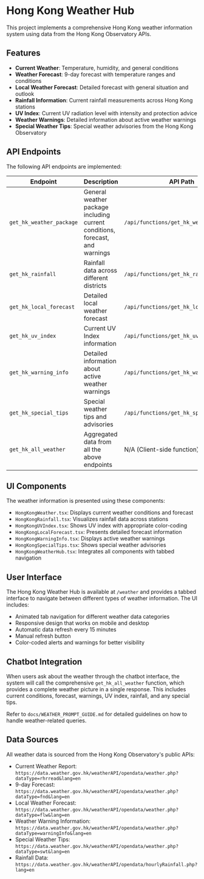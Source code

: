 # Hong Kong Weather Hub

This project implements a comprehensive Hong Kong weather information system using data from the Hong Kong Observatory APIs.

## Features

- **Current Weather**: Temperature, humidity, and general conditions
- **Weather Forecast**: 9-day forecast with temperature ranges and conditions
- **Local Weather Forecast**: Detailed forecast with general situation and outlook
- **Rainfall Information**: Current rainfall measurements across Hong Kong stations
- **UV Index**: Current UV radiation level with intensity and protection advice
- **Weather Warnings**: Detailed information about active weather warnings
- **Special Weather Tips**: Special weather advisories from the Hong Kong Observatory

## API Endpoints

The following API endpoints are implemented:

| Endpoint | Description | API Path |
|----------|-------------|----------|
| `get_hk_weather_package` | General weather package including current conditions, forecast, and warnings | `/api/functions/get_hk_weather_package` |
| `get_hk_rainfall` | Rainfall data across different districts | `/api/functions/get_hk_rainfall` |
| `get_hk_local_forecast` | Detailed local weather forecast | `/api/functions/get_hk_local_forecast` |
| `get_hk_uv_index` | Current UV Index information | `/api/functions/get_hk_uv_index` |
| `get_hk_warning_info` | Detailed information about active weather warnings | `/api/functions/get_hk_warning_info` |
| `get_hk_special_tips` | Special weather tips and advisories | `/api/functions/get_hk_special_tips` |
| `get_hk_all_weather` | Aggregated data from all the above endpoints | N/A (Client-side function) |

## UI Components

The weather information is presented using these components:

- `HongKongWeather.tsx`: Displays current weather conditions and forecast
- `HongKongRainfall.tsx`: Visualizes rainfall data across stations
- `HongKongUVIndex.tsx`: Shows UV index with appropriate color-coding
- `HongKongLocalForecast.tsx`: Presents detailed forecast information
- `HongKongWarningInfo.tsx`: Displays active weather warnings
- `HongKongSpecialTips.tsx`: Shows special weather advisories
- `HongKongWeatherHub.tsx`: Integrates all components with tabbed navigation

## User Interface

The Hong Kong Weather Hub is available at `/weather` and provides a tabbed interface to navigate between different types of weather information. The UI includes:

- Animated tab navigation for different weather data categories
- Responsive design that works on mobile and desktop
- Automatic data refresh every 15 minutes
- Manual refresh button
- Color-coded alerts and warnings for better visibility

## Chatbot Integration

When users ask about the weather through the chatbot interface, the system will call the comprehensive `get_hk_all_weather` function, which provides a complete weather picture in a single response. This includes current conditions, forecast, warnings, UV index, rainfall, and any special tips.

Refer to `docs/WEATHER_PROMPT_GUIDE.md` for detailed guidelines on how to handle weather-related queries.

## Data Sources

All weather data is sourced from the Hong Kong Observatory's public APIs:

- Current Weather Report: `https://data.weather.gov.hk/weatherAPI/opendata/weather.php?dataType=rhrread&lang=en`
- 9-day Forecast: `https://data.weather.gov.hk/weatherAPI/opendata/weather.php?dataType=fnd&lang=en`
- Local Weather Forecast: `https://data.weather.gov.hk/weatherAPI/opendata/weather.php?dataType=flw&lang=en`
- Weather Warning Information: `https://data.weather.gov.hk/weatherAPI/opendata/weather.php?dataType=warningInfo&lang=en`
- Special Weather Tips: `https://data.weather.gov.hk/weatherAPI/opendata/weather.php?dataType=swt&lang=en`
- Rainfall Data: `https://data.weather.gov.hk/weatherAPI/opendata/hourlyRainfall.php?lang=en` 